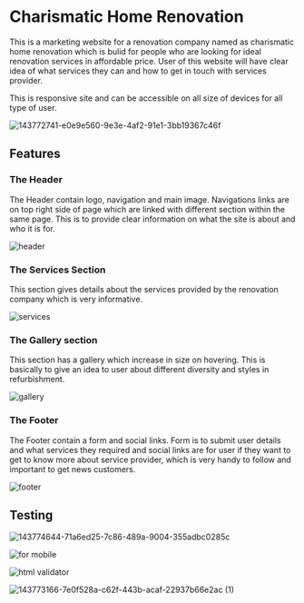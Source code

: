 # Charismatic Home Renovation
This is a marketing website for a renovation company named as charismatic home renovation which is bulid for people who are looking for ideal renovation services in affordable price. User of this website will have clear idea of what services they can and how to get in touch with services provider.

This is responsive site and can be accessible on all size of devices for all type of user.


![143772741-e0e9e560-9e3e-4af2-91e1-3bb19367c46f](https://user-images.githubusercontent.com/91749477/143773006-155c369f-7da1-474f-b5e8-9084ef557fa4.png)


## Features

### The Header

The Header contain logo, navigation and main image.
Navigations links are on top right side of page which are linked with different section within the same page.
This is to provide clear information on what the site is about and who it is for.

![header](https://user-images.githubusercontent.com/91749477/143774118-e2f82ce8-6938-423d-9604-d8f2129276d4.png)

### The Services Section

This section gives details about the services provided by the renovation company which is very informative.

![services](https://user-images.githubusercontent.com/91749477/143774190-2623443f-51f2-4855-88a5-e2744a8212ea.png)

### The Gallery section

This section has a gallery which increase in size on hovering.
This is basically to give an idea to user about different diversity and styles in refurbishment.


![gallery](https://user-images.githubusercontent.com/91749477/143774251-239770d7-f261-4945-9b08-388e80f3b583.png)

### The Footer

The Footer contain a form and social links.
Form is to submit user details and what services they required and social links are for user if they want to get to know more about service provider, which is very handy to follow and important to get news customers.

![footer](https://user-images.githubusercontent.com/91749477/143774326-c2c098af-f154-4432-af05-8f8977cc8f0e.png)

## Testing

![143774644-71a6ed25-7c86-489a-9004-355adbc0285c](https://user-images.githubusercontent.com/91749477/143774886-45c5c70f-2d67-4c09-8527-39cb277423e0.png)




![for mobile](https://user-images.githubusercontent.com/91749477/143775051-1e2d17cc-63a9-4bf3-8ed3-3aa3c2c5b5bf.png)





![html validator](https://user-images.githubusercontent.com/91749477/143773960-6363c27f-9c32-473e-9b3a-752fcbb196f3.png)



![143773166-7e0f528a-c62f-443b-acaf-22937b66e2ac (1)](https://user-images.githubusercontent.com/91749477/143773885-3d2ec901-05cc-430a-ba60-fb26a2ad9097.png)







 

 

 

  

 

 

 

 
